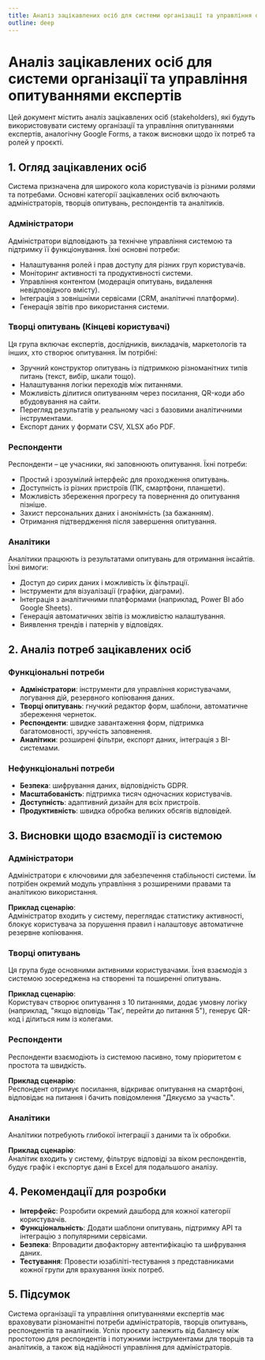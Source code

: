 ```yaml
---
title: Аналіз зацікавлених осіб для системи організації та управління опитуваннями експертів
outline: deep
---
```


# Аналіз зацікавлених осіб для системи організації та управління опитуваннями експертів

Цей документ містить аналіз зацікавлених осіб (stakeholders), які будуть використовувати систему організації та управління опитуваннями експертів, аналогічну Google Forms, а також висновки щодо їх потреб та ролей у проєкті.

## 1. Огляд зацікавлених осіб

Система призначена для широкого кола користувачів із різними ролями та потребами. Основні категорії зацікавлених осіб включають адміністраторів, творців опитувань, респондентів та аналітиків.

### **Адміністратори**
Адміністратори відповідають за технічне управління системою та підтримку її функціонування. Їхні основні потреби:
- Налаштування ролей і прав доступу для різних груп користувачів.
- Моніторинг активності та продуктивності системи.
- Управління контентом (модерація опитувань, видалення невідповідного вмісту).
- Інтеграція з зовнішніми сервісами (CRM, аналітичні платформи).
- Генерація звітів про використання системи.

### **Творці опитувань (Кінцеві користувачі)**
Ця група включає експертів, дослідників, викладачів, маркетологів та інших, хто створює опитування. Їм потрібні:
- Зручний конструктор опитувань із підтримкою різноманітних типів питань (текст, вибір, шкали тощо).
- Налаштування логіки переходів між питаннями.
- Можливість ділитися опитуванням через посилання, QR-коди або вбудовування на сайти.
- Перегляд результатів у реальному часі з базовими аналітичними інструментами.
- Експорт даних у формати CSV, XLSX або PDF.

### **Респонденти**
Респонденти – це учасники, які заповнюють опитування. Їхні потреби:
- Простий і зрозумілий інтерфейс для проходження опитувань.
- Доступність із різних пристроїв (ПК, смартфони, планшети).
- Можливість збереження прогресу та повернення до опитування пізніше.
- Захист персональних даних і анонімність (за бажанням).
- Отримання підтвердження після завершення опитування.

### **Аналітики**
Аналітики працюють із результатами опитувань для отримання інсайтів. Їхні вимоги:
- Доступ до сирих даних і можливість їх фільтрації.
- Інструменти для візуалізації (графіки, діаграми).
- Інтеграція з аналітичними платформами (наприклад, Power BI або Google Sheets).
- Генерація автоматичних звітів із можливістю налаштування.
- Виявлення трендів і патернів у відповідях.

## 2. Аналіз потреб зацікавлених осіб

### **Функціональні потреби**
- **Адміністратори**: інструменти для управління користувачами, логування дій, резервного копіювання даних.
- **Творці опитувань**: гнучкий редактор форм, шаблони, автоматичне збереження чернеток.
- **Респонденти**: швидке завантаження форм, підтримка багатомовності, зручність заповнення.
- **Аналітики**: розширені фільтри, експорт даних, інтеграція з BI-системами.

### **Нефункціональні потреби**
- **Безпека**: шифрування даних, відповідність GDPR.
- **Масштабованість**: підтримка тисяч одночасних користувачів.
- **Доступність**: адаптивний дизайн для всіх пристроїв.
- **Продуктивність**: швидка обробка великих обсягів відповідей.

## 3. Висновки щодо взаємодії із системою

### **Адміністратори**
Адміністратори є ключовими для забезпечення стабільності системи. Їм потрібен окремий модуль управління з розширеними правами та аналітикою використання.

**Приклад сценарію**:  
Адміністратор входить у систему, переглядає статистику активності, блокує користувача за порушення правил і налаштовує автоматичне резервне копіювання.

### **Творці опитувань**
Ця група буде основними активними користувачами. Їхня взаємодія з системою зосереджена на створенні та поширенні опитувань.

**Приклад сценарію**:  
Користувач створює опитування з 10 питаннями, додає умовну логіку (наприклад, "якщо відповідь 'Так', перейти до питання 5"), генерує QR-код і ділиться ним із колегами.

### **Респонденти**
Респонденти взаємодіють із системою пасивно, тому пріоритетом є простота та швидкість.

**Приклад сценарію**:  
Респондент отримує посилання, відкриває опитування на смартфоні, відповідає на питання і бачить повідомлення "Дякуємо за участь".

### **Аналітики**
Аналітики потребують глибокої інтеграції з даними та їх обробки.

**Приклад сценарію**:  
Аналітик входить у систему, фільтрує відповіді за віком респондентів, будує графік і експортує дані в Excel для подальшого аналізу.

## 4. Рекомендації для розробки

- **Інтерфейс**: Розробити окремий дашборд для кожної категорії користувачів.  
- **Функціональність**: Додати шаблони опитувань, підтримку API та інтеграцію з популярними сервісами.  
- **Безпека**: Впровадити двофакторну автентифікацію та шифрування даних.  
- **Тестування**: Провести юзабіліті-тестування з представниками кожної групи для врахування їхніх потреб.

## 5. Підсумок

Система організації та управління опитуваннями експертів має враховувати різноманітні потреби адміністраторів, творців опитувань, респондентів та аналітиків. Успіх проєкту залежить від балансу між простотою для респондентів і потужними інструментами для творців та аналітиків, а також від надійності управління для адміністраторів.
